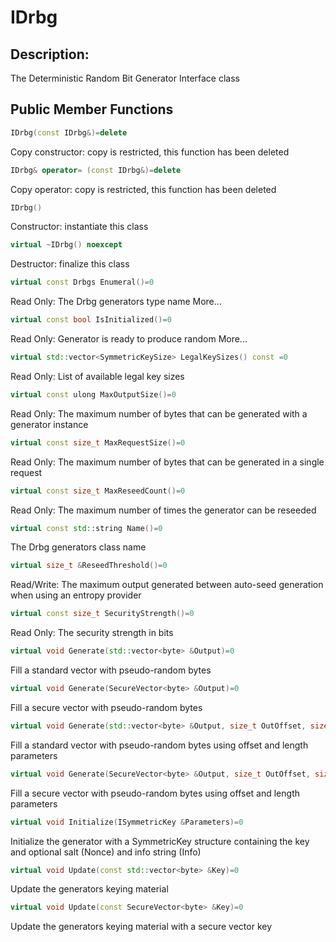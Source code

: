 # IDrbg

## Description:
The Deterministic Random Bit Generator Interface class
       
## Public Member Functions
 
```cpp 
IDrbg(const IDrbg&)=delete
```
Copy constructor: copy is restricted, this function has been deleted

```cpp
IDrbg& operator= (const IDrbg&)=delete
```
Copy operator: copy is restricted, this function has been deleted
 
```cpp
IDrbg()
```
Constructor: instantiate this class

```cpp
virtual ~IDrbg() noexcept
```
Destructor: finalize this class

```cpp
virtual const Drbgs Enumeral()=0
```
Read Only: The Drbg generators type name More...

```cpp
virtual const bool IsInitialized()=0
```
Read Only: Generator is ready to produce random More...

```cpp
virtual std::vector<SymmetricKeySize> LegalKeySizes() const =0
```
Read Only: List of available legal key sizes
```cpp
virtual const ulong MaxOutputSize()=0
```
Read Only: The maximum number of bytes that can be generated with a generator instance

```cpp
virtual const size_t MaxRequestSize()=0
```
Read Only: The maximum number of bytes that can be generated in a single request

```cpp
virtual const size_t MaxReseedCount()=0
```
Read Only: The maximum number of times the generator can be reseeded

```cpp
virtual const std::string Name()=0
```
The Drbg generators class name

```cpp
virtual size_t &ReseedThreshold()=0
```
Read/Write: The maximum output generated between auto-seed generation when using an entropy provider

```cpp
virtual const size_t SecurityStrength()=0
```
Read Only: The security strength in bits

```cpp
virtual void Generate(std::vector<byte> &Output)=0
```
Fill a standard vector with pseudo-random bytes

```cpp
virtual void Generate(SecureVector<byte> &Output)=0
```
Fill a secure vector with pseudo-random bytes

```cpp
virtual void Generate(std::vector<byte> &Output, size_t OutOffset, size_t Length)=0
```
Fill a standard vector with pseudo-random bytes using offset and length parameters

```cpp
virtual void Generate(SecureVector<byte> &Output, size_t OutOffset, size_t Length)=0
```
Fill a secure vector with pseudo-random bytes using offset and length parameters

```cpp
virtual void Initialize(ISymmetricKey &Parameters)=0
```
Initialize the generator with a SymmetricKey structure containing the key and optional salt (Nonce) and info string (Info)

```cpp
virtual void Update(const std::vector<byte> &Key)=0
```
Update the generators keying material

```cpp
virtual void Update(const SecureVector<byte> &Key)=0
```
Update the generators keying material with a secure vector key
